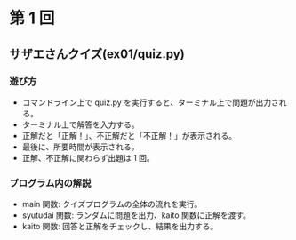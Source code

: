 # 第 1 回

## サザエさんクイズ(ex01/quiz.py)

### 遊び方

- コマンドライン上で quiz.py を実行すると、ターミナル上で問題が出力される。
- ターミナル上で解答を入力する。
- 正解だと「正解！」、不正解だと「不正解！」が表示される。
- 最後に、所要時間が表示される。
- 正解、不正解に関わらず出題は 1 回。

### プログラム内の解説

- main 関数: クイズプログラムの全体の流れを実行。
- syutudai 関数: ランダムに問題を出力、kaito 関数に正解を渡す。
- kaito 関数: 回答と正解をチェックし、結果を出力する。
